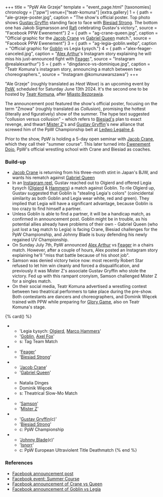 +++
title = "PpW Ale Grzeje"
template = "event_page.html"
[taxonomies]
chronology = ["ppw"]
venue=["teatr-komuna"]
[extra.gallery]
1 = { path = "ale-grzeje-poster.jpg", caption = "The show's official poster. Top photo shows [Gustav Gryffin](@/w/gustav-gryffin.md) standing face to face with [Biesiad Strong](@/w/biesiad.md). The bottom one has Jakob Sigmarsson and [Rafi](@/w/rafi.md) celebrating Gustav's victory.", source = "Facebook PPW Ewenement"}
2 = { path = "ag-crane-queen.jpg", caption = "Official graphic for the [Jacob Crane](@/w/jacob-crane.md) vs [Gabriel Queen](@/w/gabriel-queen.md) match.", source = "Facebook PPW Ewenement"}
3 = { path = "ag-legia-goblin.webp", caption = "Official graphic for [Goblin](@/w/goblin.md) vs Legia Łysych."}
4 = { path ="alex-feager-canceled.jpg", caption = "[Alex Arthur](@/w/alex-arthur.md)'s Instagram story explaining he will miss his just-announced fight with [Feager](@/w/feager.md).", source = "Instagram @realalexarthur"}
5 = { path = "dingdance-vs-dominique.jpg", caption = "Teatr Komuna's instagram story, announcing a match between two choreographers.", source = "Instagram @komunawarszawa"}
+++

"Ale Grzeje" (roughly translated as _Heat Wave_) is an upcoming event by [PpW](@/o/ppw.md), scheduled for Saturday June 13th 2024. It's the second one to be hosted by [Teatr Komuna](@/v/teatr-komuna.md), after [Miasto Bezprawia](@/e/ppw/2024-02-10-ppw-miasto-bezprawia.md).

The announcement post featured the show's official poster, focusing on the term "Zmowa" (roughly translated as _Collusion_), promising the hottest (literally and figuratively) show of the summer.
The hype text suggested "collusion versus collusion" - which refers to [Biesiad's](@/w/biesiad.md) plan to exact revenge, and thwart [Mister Z](@/w/mister-z.md)'s and [Gustav Gryffin](@/w/gustav-gryffin.md)'s new alliance that screwed him of the PpW Championship belt at [Ledwo Legalne 4](@/e/ppw/2024-06-08-ppw-ledwo-legalne-4.md).

Prior to the show, PpW is holding a 5-day open seminar with [Jacob Crane](@/w/jacob-crane.md), which they call their "summer course". This later turned into [Ewenement Dojo](@/o/ewenement-dojo.md), PpW's official wrestling school with Crane and Biesiad as coaches.

### Build-up

* [Jacob Crane](@/w/jacob-crane.md) is returning from his three-month stint in Japan's BJW, and wants his rematch against [Gabriel Queen](@/w/gabriel-queen.md)
* In an [Instagram reel][reel-olgierd-gryffin], Gustav reached out to Olgierd and offered Legia Łysych ([Olgierd](@/w/olgierd.md) & [Hammers](@/w/marco-hammers.md)) a match against Goblin.
  To rile Olgierd up, Gustav suggested that Goblin is "stealing Legia's colors" (coincidental similarity as both Goblin and Legia wear white, red and green).
  They implied that Legia will have a significant advantage, because Goblin is too crazy to find himself a partner.
* Unless Goblin is able to find a partner, it will be a handicap match, as confirmed in announcement post.
  Goblin might be in trouble, as his potential allies already have problems of their own - Gabriel Queen (who just lost a tag match to Legia) is facing Crane,
  Biesiad challenges for the PpW Championship, and Johnny Blade is busy defending his newly regained UV Championship.
* On Sunday July 7th, PpW announced [Alex Arthur](@/w/alex-arthur.md) vs [Feager](@/w/feager.md) in a chairs match. However, after a couple of hours, Alex posted an Instagram story explaining he'll "miss that battle because of his shoot job".
* Samson was denied victory twice now: most recently Robert Star refused to let him win cleanly and forced a disqualification, and previously it was Mister Z's associate Gustav Gryffin who stole the victory. Fed up with this rampant cronyism, Samson challenged Mister Z for a singles match.
* On their social media, Teatr Komuna advertised a wrestling contest between two theatrical performers to take place during the pre-show. Both contestants are dancers and choreographers, and Dominik Więcek trained with PPW while preparing for [Glory Game][glory-game], also on Teatr Komuna's stage.

{% card() %}
- - 'Legia Łysych: [Olgierd](@/w/olgierd.md), [Marco Hammers](@/w/marco-hammers.md)'
  - '[Goblin](@/w/goblin.md), [Axel Fox](@/w/axel-fox.md)'
  - s: Tag Team Match
- - '[Feager](@/w/feager.md)'
  - '[Biesiad Strong](@/w/biesiad.md)'
- - '[Jacob Crane](@/w/jacob-crane.md)'
  - '[Gabriel Queen](@/w/gabriel-queen.md)'
- - Natalia Dinges
  - Dominik Więcek
  - s: Theatrical Slow-Mo Match
- - '[Samson](@/w/samson.md)'
  - '[Mister Z](@/w/mister-z.md)'
- - '[Gustav Gryffin](@/w/gustav-gryffin.md)(c)'
  - '[Biesiad Strong](@/w/biesiad.md)'
  - c: PpW Championship
- - '[Johnny Blade](@/w/johnny-blade.md)(c)'
  - '[Isnorr](@/w/isnorr.md)'
  - c: PpW European Ultraviolent Title Deathmatch
{% end %}

### References

* [Facebook announcement post](https://www.facebook.com/photo/?fbid=976634991133560&set=a.499910772139320)
* [Facebook event: Summer Course](https://www.facebook.com/events/1409438239775557/?acontext=%7B%22event_action_history%22%3A%5B%5D%7D)
* [Facebook announcement of Crane vs Queen](https://www.facebook.com/OficjalnePPW/posts/pfbid0ihqTqNJFNkqXJR6xia7jrVyX78HtjWan8dvRPDa3s3aNb5xV79TKZusRbVger6bGl)
* [Facebook announcement of Goblin vs Legia](https://www.facebook.com/OficjalnePPW/posts/pfbid025CV6NVnhWE3BiijAMrECRcY6K68u2FPRhoo48M45ZH5jFpUWf2xjuoEz25nvYZrgl)

[reel-olgierd-gryffin]: https://www.instagram.com/p/C84x6jeIuFU/
[glory-game]: https://komuna.warszawa.pl/events/glory-game-rez-dominik-wiecek/
